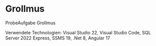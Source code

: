 # Grollmus
ProbeAufgabe Grollmus

Verwendete Technologien:
Visual Studio 22, Visual Studio Code, SQL Server 2022 Express, SSMS 19, .Net 8, Angular 17
